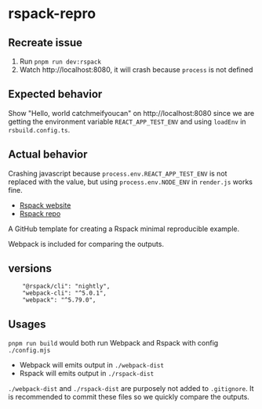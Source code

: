 # rspack-repro

## Recreate issue

1. Run `pnpm run dev:rspack`
2. Watch http://localhost:8080, it will crash because `process` is not defined

## Expected behavior

Show "Hello, world catchmeifyoucan" on http://localhost:8080 since we are getting the environment variable `REACT_APP_TEST_ENV` and using `loadEnv` in `rsbuild.config.ts`.

## Actual behavior

Crashing javascript because `process.env.REACT_APP_TEST_ENV` is not replaced with the value, but using `process.env.NODE_ENV` in `render.js` works fine.

- [Rspack website](https://www.rspack.dev/)
- [Rspack repo](https://github.com/web-infra-dev/rspack)

A GitHub template for creating a Rspack minimal reproducible example.

Webpack is included for comparing the outputs.

## versions

```
    "@rspack/cli": "nightly",
    "webpack-cli": "^5.0.1",
    "webpack": "^5.79.0",
```

## Usages

`pnpm run build` would both run Webpack and Rspack with config `./config.mjs`

- Webpack will emits output in `./webpack-dist`
- Rspack will emits output in `./rspack-dist`

`./webpack-dist` and `./rspack-dist` are purposely not added to `.gitignore`.
It is recommended to commit these files so we quickly compare the outputs.
